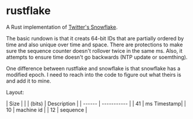 rustflake
=========

A Rust implementation of [Twitter's Snowflake](https://github.com/twitter/snowflake/).

The basic rundown is that it creats 64-bit IDs that are partially ordered
by time and also unique over time and space. There are protections to make sure the sequence counter doesn't rollover twice in the same ms. Also, it attempts to ensure time doesn't go backwards (NTP update or soemthing).

One difference between rustflake and snowflake is that snowflake has a modified epoch.  I need to reach into the code to figure out what theirs is and add it to mine.

Layout:

|  Size  |             |
| (bits) | Description |
| ------ | ----------- |
| 41     | ms Timestamp|
| 10     | machine id  |
| 12     | sequence    |
